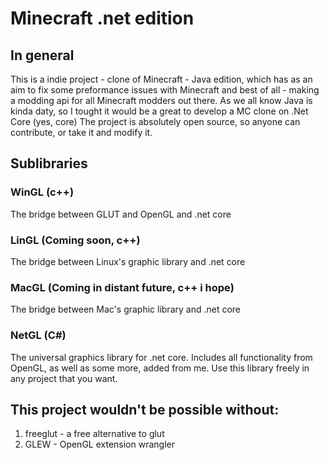 # Minecraft .net edition

## In general
This is a indie project - clone of Minecraft - Java edition, which has as an aim to fix some preformance issues with Minecraft and best of all - making a modding api for all Minecraft modders out there.
As we all know Java is kinda daty, so I tought it would be a great to develop a MC clone on .Net Core (yes, core)
The project is absolutely open source, so anyone can contribute, or take it and modify it.

## Sublibraries

### WinGL (c++)
The bridge between GLUT and OpenGL and .net core

### LinGL (Coming soon, c++)
The bridge between Linux's graphic library and .net core

### MacGL (Coming in distant future, c++ i hope)
The bridge between Mac's graphic library and .net core


### NetGL (C#)
The universal graphics library for .net core.
Includes all functionality from OpenGL, as well as some more, added from me.
Use this library freely in any project that you want.

## This project wouldn't be possible without:
1) freeglut - a free alternative to glut
2) GLEW - OpenGL extension wrangler

